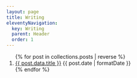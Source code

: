 ```yaml
---
layout: page
title: Writing
eleventyNavigation:
  key: Writing
  parent: Header
  order: 1
---
```


<ol class="stack list">
{% for post in collections.posts | reverse %}
  <li>
    <a href="{{ post.url}}">{{ post.data.title }}</a>
    <time dateTime="{{ post.date | toISO }}" >{{ post.date | formatDate }}</time>
  </li>
{% endfor %}
</ol>
